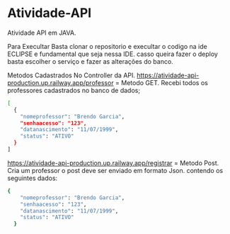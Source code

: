 # Atividade-API
Atividade API em JAVA. 


Para Execultar Basta clonar o repositorio e execultar o codigo na ide ECLIPSE e fundamental que seja nessa IDE. casso queira fazer o deploy basta escolher o serviço e fazer as alterações do banco.

Metodos Cadastrados No Controller da API.
https://atividade-api-production.up.railway.app/professor = Metodo GET. Recebi todos os professores cadastrados no banco de dados;

```bash
[
  {
    "nomeprofessor": "Brendo Garcia",
    "senhaacesso": "123",
    "datanascimento": "11/07/1999",
    "status": "ATIVO"
  }
]
```

https://atividade-api-production.up.railway.app/registrar = Metodo Post. Cria um professor o post deve ser enviado em formato Json. contendo os seguintes dados:

```bash
{
    "nomeprofessor": "Brendo Garcia",
    "senhaacesso": "123",
    "datanascimento": "11/07/1999",
    "status": "ATIVO"
  }
```
